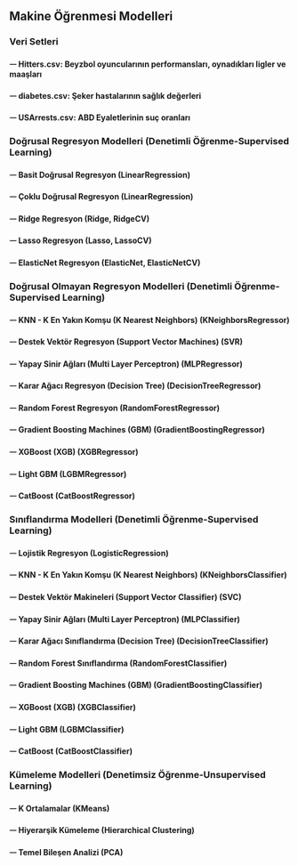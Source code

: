 ## Makine Öğrenmesi Modelleri
### Veri Setleri
#### ᅳ Hitters.csv: Beyzbol oyuncularının performansları, oynadıkları ligler ve maaşları
#### ᅳ diabetes.csv: Şeker hastalarının sağlık değerleri
#### ᅳ USArrests.csv: ABD Eyaletlerinin suç oranları
### Doğrusal Regresyon Modelleri (Denetimli Öğrenme-Supervised Learning)
#### ᅳ Basit Doğrusal Regresyon (LinearRegression)
#### ᅳ Çoklu Doğrusal Regresyon (LinearRegression)
#### ᅳ Ridge Regresyon (Ridge, RidgeCV)
#### ᅳ Lasso Regresyon (Lasso, LassoCV)
#### ᅳ ElasticNet Regresyon (ElasticNet, ElasticNetCV)
### Doğrusal Olmayan Regresyon Modelleri (Denetimli Öğrenme-Supervised Learning)
#### ᅳ KNN - K En Yakın Komşu (K Nearest Neighbors) (KNeighborsRegressor)
#### ᅳ Destek Vektör Regresyon (Support Vector Machines) (SVR)
#### ᅳ Yapay Sinir Ağları (Multi Layer Perceptron) (MLPRegressor)
#### ᅳ Karar Ağacı Regresyon (Decision Tree) (DecisionTreeRegressor)
#### ᅳ Random Forest Regresyon (RandomForestRegressor)
#### ᅳ Gradient Boosting Machines (GBM) (GradientBoostingRegressor)
#### ᅳ XGBoost (XGB) (XGBRegressor)
#### ᅳ Light GBM (LGBMRegressor)
#### ᅳ CatBoost (CatBoostRegressor)
### Sınıflandırma Modelleri (Denetimli Öğrenme-Supervised Learning)
#### ᅳ Lojistik Regresyon (LogisticRegression)
#### ᅳ KNN - K En Yakın Komşu (K Nearest Neighbors) (KNeighborsClassifier)
#### ᅳ Destek Vektör Makineleri (Support Vector Classifier) (SVC)
#### ᅳ Yapay Sinir Ağları (Multi Layer Perceptron) (MLPClassifier)
#### ᅳ Karar Ağacı Sınıflandırma (Decision Tree) (DecisionTreeClassifier)
#### ᅳ Random Forest Sınıflandırma (RandomForestClassifier)
#### ᅳ Gradient Boosting Machines (GBM) (GradientBoostingClassifier)
#### ᅳ XGBoost (XGB) (XGBClassifier)
#### ᅳ Light GBM (LGBMClassifier)
#### ᅳ CatBoost (CatBoostClassifier)
### Kümeleme Modelleri (Denetimsiz Öğrenme-Unsupervised Learning)
#### ᅳ K Ortalamalar (KMeans)
#### ᅳ Hiyerarşik Kümeleme (Hierarchical Clustering)
#### ᅳ Temel Bileşen Analizi (PCA)
